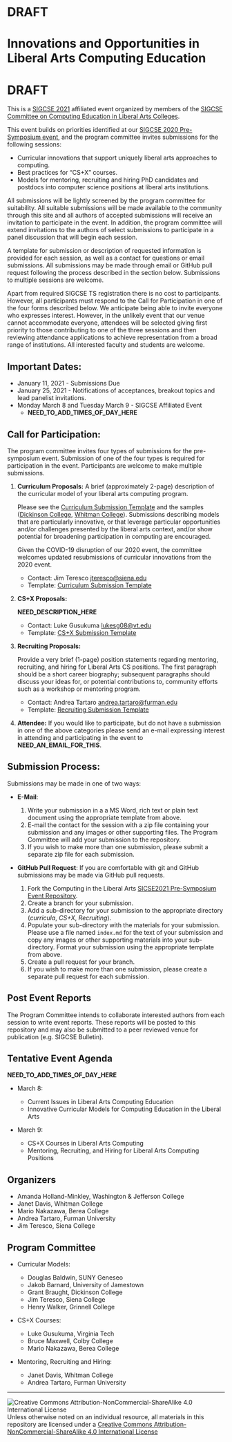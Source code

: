 # **DRAFT**

# Innovations and Opportunities in Liberal Arts Computing Education

# **DRAFT**

This is a [SIGCSE 2021](https://sigcse2021.sigcse.org) affiliated event organized by members of the [SIGCSE Committee on Computing Education in Liberal Arts Colleges](https://computing-in-the-liberal-arts.github.io/computing-in-the-liberal-arts/).

This event builds on priorities identified at our [SIGCSE 2020 Pre-Symposium event](https://computing-in-the-liberal-arts.github.io/SIGCSE2020-PreSymposium-Event/), and the program committee invites submissions for the following sessions:

  * Curricular innovations that support uniquely liberal arts approaches to computing.
  * Best practices for “CS+X” courses.  
  * Models for mentoring, recruiting and hiring PhD candidates and postdocs into computer science positions at liberal arts institutions.

All submissions will be lightly screened by the program committee for suitability. All suitable submissions will be made available to the community through this site and all authors of accepted submissions will receive an invitation to participate in the event.  In addition, the program committee will extend invitations to the authors of select submissions to participate in a panel discussion that will begin each session.

A template for submission or description of requested information is provided for each session, as well as a contact for questions or email submissions. All submissions may be made through email or GitHub pull request following the process described in the section below. Submissions to multiple sessions are welcome.

Apart from required SIGCSE TS registration there is no cost to participants. However, all participants must respond to the Call for Participation in one of the four forms described below.  We anticipate being able to invite everyone who expresses interest. However, in the unlikely event that our venue cannot accommodate everyone, attendees will be selected giving first priority to those contributing to one of the three sessions and then reviewing attendance applications to achieve representation from a broad range of institutions. All interested faculty and students are welcome.

## Important Dates:

- January 11, 2021 - Submissions Due
- January 25, 2021 - Notifications of acceptances, breakout topics and lead panelist invitations.
- Monday March 8 and Tuesday March 9 - SIGCSE Affiliated Event
  - **NEED_TO_ADD_TIMES_OF_DAY_HERE**

## Call for Participation:

The program committee invites four types of submissions for the pre-symposium event. Submission of one of the four types is required for participation in the event.  Participants are welcome to make multiple submissions.

1. __Curriculum Proposals:​__ A brief (approximately 2-page) description of the curricular model of your liberal arts computing program.

    Please see the [Curriculum Submission Template](curricula/CurriculumModelTemplate.md) and the samples ([Dickinson College](curricula/dickinson/index.md), [Whitman College](curricula/whitman/index.md)).  Submissions describing models that are particularly innovative, or that leverage particular opportunities and/or challenges presented by the liberal arts context, and/or show potential for broadening participation in computing are encouraged.

    Given the COVID-19 disruption of our 2020 event, the committee welcomes updated resubmissions of curricular innovations from the 2020 event.

    * Contact: Jim Teresco <jteresco@siena.edu>
    * Template: [Curriculum Submission Template](curricula/CurriculumModelTemplate.md)

1. __CS+X Proposals:__

    **NEED_DESCRIPTION_HERE**

    * Contact: Luke Gusukuma <lukesg08@vt.edu>
    * Template: [CS+X Submission Template](CS+X/CS+XTemplate.md)

1. __Recruiting Proposals:__

    Provide a very brief (1-page) position statements regarding mentoring, recruiting, and hiring for Liberal Arts CS positions. The first paragraph should be a short career biography; subsequent paragraphs should discuss your ideas for, or potential contributions to, community efforts such as a workshop or mentoring program.

    * Contact: Andrea Tartaro <andrea.tartaro@furman.edu>
    * Template: [Recruiting Submission Template](Recruiting/RecruitingTemplate.md)

1. __Attendee:__ If you would like to participate, but do not have a submission in one of the above categories please send an e-mail expressing interest in attending and participating in the event to **NEED_AN_EMAIL_FOR_THIS**.

## Submission Process:

Submissions may be made in one of two ways:

- __E-Mail__:
  1. Write your submission in a a MS Word, rich text or plain text document using the appropriate template from above.
  1. E-mail the contact for the session with a zip file containing your submission and any images or other supporting files.  The Program Committee will add your submission to the repository.
  1. If you wish to make more than one submission, please submit a separate zip file for each submission.

- __GitHub Pull Request__: If you are comfortable with git and GitHub submissions may be made via GitHub pull requests.
    1. Fork the Computing in the Liberal Arts [SICSE2021 Pre-Symposium Event Repository](https://github.com/computing-in-the-liberal-arts/SIGCSE2021-PreSymposium-Event).
    1. Create a branch for your submission.
    1. Add a sub-directory for your submission to the appropriate directory (_curricula_, _CS+X_, _Recruiting_).
    1. Populate your sub-directory with the materials for your submission.  Please use a file named `index.md` for the text of your submission and copy any images or other supporting materials into your sub-directory. Format your submission using the appropriate template from above.
    1. Create a pull request for your branch.
    1. If you wish to make more than one submission, please create a separate pull request for each submission.

## Post Event Reports

The Program Committee intends to collaborate interested authors from each session to write event reports. These reports will be posted to this repository and may also be submitted to a peer reviewed venue for publication (e.g. SIGCSE Bulletin).

## Tentative Event Agenda

**NEED_TO_ADD_TIMES_OF_DAY_HERE**

- March 8:
  - Current Issues in Liberal Arts Computing Education
  - Innovative Curricular Models for Computing Education in the Liberal Arts

- March 9:
  - CS+X Courses in Liberal Arts Computing
  - Mentoring, Recruiting, and Hiring for Liberal Arts Computing Positions

## Organizers
- Amanda Holland-Minkley, Washington & Jefferson College
- Janet Davis, Whitman College
- Mario Nakazawa, Berea College
- Andrea Tartaro, Furman University
- Jim Teresco, Siena College

## Program Committee

- Curricular Models:
  - Douglas Baldwin, SUNY Geneseo
  - Jakob Barnard, University of Jamestown
  - Grant Braught, Dickinson College
  - Jim Teresco, Siena College
  - Henry Walker, Grinnell College

- CS+X Courses:
  - Luke Gusukuma, Virginia Tech
  - Bruce Maxwell, Colby College
  - Mario Nakazawa, Berea College

- Mentoring, Recruiting and Hiring:
  - Janet Davis, Whitman College
  - Andrea Tartaro, Furman University

___
![Creative Commons Attribution-NonCommercial-ShareAlike 4.0 International License](https://i.creativecommons.org/l/by-nc-sa/4.0/88x31.png "Creative Commons Attribution-NonCommercial-ShareAlike 4.0 International License") Unless otherwise noted on an individual resource, all materials in this repository are licensed under a [Creative Commons Attribution-NonCommercial-ShareAlike 4.0 International License](http://creativecommons.org/licenses/by-nc-sa/4.0/)
